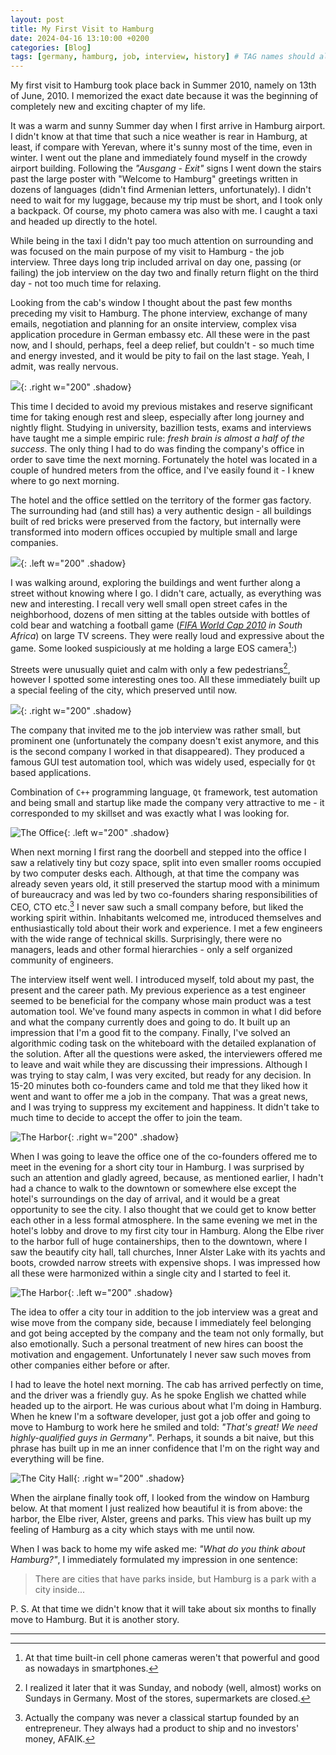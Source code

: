 ```yaml
---
layout: post
title: My First Visit to Hamburg
date: 2024-04-16 13:10:00 +0200
categories: [Blog]
tags: [germany, hamburg, job, interview, history] # TAG names should always be lowercase
---
```


My first visit to Hamburg took place back in Summer 2010, namely on 13th of June, 2010.
I memorized the exact date because it was the beginning of completely new and exciting
chapter of my life.

It was a warm and sunny Summer day when I first arrive in Hamburg airport.
I didn't know at that time that such a nice weather is rear in Hamburg, at least,
if compare with Yerevan, where it's sunny most of the time, even in winter.
I went out the plane and immediately found myself in the crowdy airport building.
Following the *"Ausgang - Exit"* signs I went down the stairs past the large poster
with "Welcome to Hamburg" greetings written in dozens of languages (didn't find
Armenian letters, unfortunately). I didn't need to wait for my luggage, because
my trip must be short, and I took only a backpack. Of course, my photo camera was
also with me. I caught a taxi and headed up directly to the hotel.

While being in the taxi I didn't pay too much attention on surrounding and was focused on
the main purpose of my visit to Hamburg - the job interview. Three days long
trip included arrival on day one, passing (or failing) the job interview on the
day two and finally return flight on the third day - not too much time for relaxing.

Looking from the cab's window I thought about the past few months preceding my
visit to Hamburg. The phone interview, exchange of many emails, negotiation and
planning for an onsite interview, complex visa application procedure in German
embassy etc. All these were in the past now, and I should, perhaps, feel a deep relief,
but couldn't - so much time and energy invested, and it would be pity to fail on
the last stage. Yeah, I admit, was really nervous.

![](/assets/img/photos/IMG_0173.JPG){: .right w="200" .shadow}

This time I decided to avoid my previous mistakes and reserve significant time
for taking enough rest and sleep, especially after long journey and nightly flight.
Studying in university, bazillion tests, exams and interviews have taught me a
simple empiric rule: *fresh brain is almost a half of the success*. The only thing
I had to do was finding the company's office in order to save time the next
morning. Fortunately the hotel was located in a couple of hundred meters from the
office, and I've easily found it - I knew where to go next morning.

The hotel and the office settled on the territory of the former gas factory. The
surrounding had (and still has) a very authentic design - all buildings built of
red bricks were preserved from the factory, but internally were transformed into
modern offices occupied by multiple small and large companies.

![](/assets/img/photos/IMG_0206.JPG){: .left w="200" .shadow}

I was walking around, exploring the buildings and went further along a street without
knowing where I go. I didn't care, actually, as everything was new and interesting.
I recall very well small open street cafes in the neighborhood, dozens of men sitting at the
tables outside with bottles of cold bear and watching a football game (*[FIFA World
Cap 2010](https://en.wikipedia.org/wiki/2010_FIFA_World_Cup) in South Africa*)
on large TV screens. They were really loud and expressive
about the game. Some looked suspiciously at me holding a large EOS camera[^fn1]:)

Streets were unusually quiet and calm with only a few pedestrians[^fn2],
however I spotted some interesting ones too. All these
immediately built up a special feeling of the city, which preserved until now.

![](/assets/img/photos/IMG_0178.JPG){: .right w="200" .shadow}

The company that invited me to the job interview was rather small, but prominent
one (unfortunately the company doesn't exist anymore, and this is the second
company I worked in that disappeared). They produced a famous GUI test automation
tool, which was widely used, especially for `Qt` based applications.

Combination of `C++` programming language, `Qt` framework, test automation and being
small and startup like made the company very attractive to me - it corresponded
to my skillset and was exactly what I was looking for.

![The Office](/assets/img/photos/IMG_0176.JPG){: .left w="200" .shadow}

When next morning I first rang the doorbell and stepped into the office I saw a
relatively tiny but cozy space, split into even smaller rooms occupied by two
computer desks each. Although, at that time the company was already seven years
old, it still preserved the startup mood with a minimum of bureaucracy and
was led by two co-founders sharing responsibilities of CEO, CTO etc.[^fn3]
I never saw such a small company before, but liked the working spirit within.
Inhabitants welcomed me, introduced themselves and enthusiastically told about
their work and experience. I met a few engineers with the wide range of technical
skills. Surprisingly, there were no managers, leads and other formal hierarchies -
only a self organized community of engineers.

The interview itself went well. I introduced myself, told about my past, the present
and the career path. My previous experience as a test engineer seemed to be beneficial
for the company whose main product was a test automation tool. We've found many aspects
in common in what I did before and what the company currently does and going to do.
It built up an impression that I'm a good fit to the company. Finally, I've solved
an algorithmic coding task on the whiteboard with the detailed explanation of the solution.
After all the questions were asked, the interviewers offered me to leave and wait
while they are discussing their impressions. Although I was trying to stay calm,
I was very excited, but ready  for any decision. In 15-20 minutes both co-founders
came and told me that they liked how it went and want to offer me a job in the company.
That was a great news, and I was trying to suppress my excitement and happiness.
It didn't take to much time to decide to accept the offer to join the team.

![The Harbor](/assets/img/photos/IMG_0220.JPG){: .right w="200" .shadow}

When I was going to leave the office one of the co-founders offered me to meet in
the evening for a short city tour in Hamburg. I was surprised by such an attention
and gladly agreed, because, as mentioned earlier, I hadn't had a chance to walk to
the downtown or somewhere else except the hotel's surroundings on the day of arrival,
and it would be a great opportunity to see the city. I also thought that we could
get to know better each other in a less formal atmosphere.
In the same evening we met in the hotel's lobby and drove to my first city tour in
Hamburg. Along the Elbe river to the harbor full of huge containerships, then to
the downtown, where I saw the beautify city hall, tall churches, Inner Alster Lake
with its yachts and boots, crowded narrow streets with expensive shops. I was
impressed how all these were harmonized within a single city and I started to feel it.

![The Harbor](/assets/img/photos/IMG_0256_0.JPG){: .left w="200" .shadow}

The idea to offer a city tour in addition to the job interview was a great and
wise move from the company side, because I immediately feel belonging and got being
accepted by the company and the team not only formally, but also emotionally. Such
a personal treatment of new hires can boost the motivation and engagement.
Unfortunately I never saw such moves from other companies either before or after.

I had to leave the hotel next morning. The cab has arrived perfectly on time, and
the driver was a friendly guy. As he spoke English we chatted while headed up to
the airport. He was curious about what I'm doing in Hamburg. When he knew I'm a
software developer, just got a job offer and going to move to Hamburg to work here
he smiled and told: *"That's great! We need highly-qualified guys in Germany"*.
Perhaps, it sounds a bit naive, but this phrase has built up in me an inner
confidence that I'm on the right way and everything will be fine.

![The City Hall](/assets/img/photos/IMG_0238.JPG){: .right w="200" .shadow}

When the airplane finally took off, I looked from the window on Hamburg below.
At that moment I just realized how beautiful it is from above: the harbor, the
Elbe river, Alster, greens and parks. This view has built up my feeling of Hamburg
as a city which stays with me until now.

When I was back to home my wife asked me: *"What do you think about Hamburg?"*, I
immediately formulated my impression in one sentence:

>There are cities that have parks inside, but Hamburg is a park with a city inside...

P. S. At that time we didn't know that it will take about six months to finally
move to Hamburg. But it is another story.

---

[^fn1]: At that time built-in cell phone cameras weren't that powerful and good as nowadays in smartphones.
[^fn2]: I realized it later that it was Sunday, and nobody (well, almost) works on Sundays in Germany. Most of the stores, supermarkets are closed.
[^fn3]: Actually the company was never a classical startup founded by an entrepreneur. They always had a product to ship and no investors' money, AFAIK.
